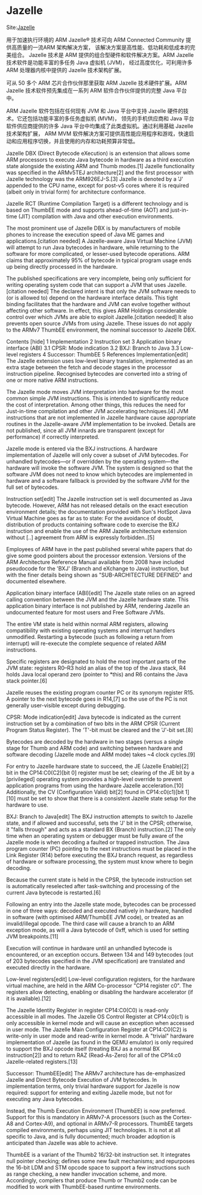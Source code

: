 # Jazelle

Site:[Jazelle](https://www.arm.com/zh/products/processors/technologies/jazelle.php)

用于加速执行环境的 ARM Jazelle® 技术可向 ARM Connected Community 提供高质量的一流ARM 架构解决方案，
该解决方案是高性能、低功耗和低成本的完美组合。 
Jazelle 技术是 ARM 提供的组合型硬件和软件解决方案。ARM Jazelle 技术软件是功能丰富的多任务 Java 虚拟机 (JVM)，
经过高度优化，可利用许多 ARM 处理器内核中提供的 Jazelle 技术架构扩展。

可从 50 多个 ARM 芯片合作伙伴那里获取 ARM Jazelle 技术硬件扩展。ARM Jazelle 技术软件预先集成在一系列 
ARM 软件合作伙伴提供的完整 Java 平台中。

ARM Jazelle 软件包括在任何现有 JVM 和 Java 平台中支持 Jazelle 硬件的技术。它还包括功能丰富的多任务虚拟机 (MVM)，
领先的手机供应商和 Java 平台软件供应商提供的许多 Java 平台中均集成了此类虚拟机。通过利用基础 Jazelle 技术架构扩展，
ARM MVM 软件解决方案可提供高性能应用程序和游戏，快速启动和应用程序切换，并且使用的内存和功耗预算非常低。

Jazelle DBX (Direct Bytecode eXecution) is an extension that allows some ARM processors to execute Java bytecode in hardware as a third execution state alongside the existing ARM and Thumb modes.[1] Jazelle functionality was specified in the ARMv5TEJ architecture[2] and the first processor with Jazelle technology was the ARM926EJ-S.[3] Jazelle is denoted by a 'J' appended to the CPU name, except for post-v5 cores where it is required (albeit only in trivial form) for architecture conformance.

Jazelle RCT (Runtime Compilation Target) is a different technology and is based on ThumbEE mode and supports ahead-of-time (AOT) and just-in-time (JIT) compilation with Java and other execution environments.

The most prominent use of Jazelle DBX is by manufacturers of mobile phones to increase the execution speed of Java ME games and applications.[citation needed] A Jazelle-aware Java Virtual Machine (JVM) will attempt to run Java bytecodes in hardware, while returning to the software for more complicated, or lesser-used bytecode operations. ARM claims that approximately 95% of bytecode in typical program usage ends up being directly processed in the hardware.

The published specifications are very incomplete, being only sufficient for writing operating system code that can support a JVM that uses Jazelle.[citation needed] The declared intent is that only the JVM software needs to (or is allowed to) depend on the hardware interface details. This tight binding facilitates that the hardware and JVM can evolve together without affecting other software. In effect, this gives ARM Holdings considerable control over which JVMs are able to exploit Jazelle.[citation needed] It also prevents open source JVMs from using Jazelle. These issues do not apply to the ARMv7 ThumbEE environment, the nominal successor to Jazelle DBX.

Contents  [hide] 
1	Implementation
2	Instruction set
3	Application binary interface (ABI)
3.1	CPSR: Mode indication
3.2	BXJ: Branch to Java
3.3	Low-level registers
4	Successor: ThumbEE
5	References
Implementation[edit]
The Jazelle extension uses low-level binary translation, implemented as an extra stage between the fetch and decode stages in the processor instruction pipeline. Recognised bytecodes are converted into a string of one or more native ARM instructions.

The Jazelle mode moves JVM interpretation into hardware for the most common simple JVM instructions. This is intended to significantly reduce the cost of interpretation. Among other things, this reduces the need for Just-in-time compilation and other JVM accelerating techniques.[4] JVM instructions that are not implemented in Jazelle hardware cause appropriate routines in the Jazelle-aware JVM implementation to be invoked. Details are not published, since all JVM innards are transparent (except for performance) if correctly interpreted.

Jazelle mode is entered via the BXJ instructions. A hardware implementation of Jazelle will only cover a subset of JVM bytecodes. For unhandled bytecodes—or if overridden by the operating system—the hardware will invoke the software JVM. The system is designed so that the software JVM does not need to know which bytecodes are implemented in hardware and a software fallback is provided by the software JVM for the full set of bytecodes.

Instruction set[edit]
The Jazelle instruction set is well documented as Java bytecode. However, ARM has not released details on the exact execution environment details; the documentation provided with Sun's HotSpot Java Virtual Machine goes as far as to state: For the avoidance of doubt, distribution of products containing software code to exercise the BXJ instruction and enable the use of the ARM Jazelle architecture extension without [..] agreement from ARM is expressly forbidden..[5]

Employees of ARM have in the past published several white papers that do give some good pointers about the processor extension. Versions of the ARM Architecture Reference Manual available from 2008 have included pseudocode for the 'BXJ' (Branch and eXchange to Java) instruction, but with the finer details being shown as "SUB-ARCHITECTURE DEFINED" and documented elsewhere.

Application binary interface (ABI)[edit]
The Jazelle state relies on an agreed calling convention between the JVM and the Jazelle hardware state. This application binary interface is not published by ARM, rendering Jazelle an undocumented feature for most users and Free Software JVMs.

The entire VM state is held within normal ARM registers, allowing compatibility with existing operating systems and interrupt handlers unmodified. Restarting a bytecode (such as following a return from interrupt) will re-execute the complete sequence of related ARM instructions.

Specific registers are designated to hold the most important parts of the JVM state: registers R0–R3 hold an alias of the top of the Java stack, R4 holds Java local operand zero (pointer to *this) and R6 contains the Java stack pointer.[6]

Jazelle reuses the existing program counter PC or its synonym register R15. A pointer to the next bytecode goes in R14,[7] so the use of the PC is not generally user-visible except during debugging.

CPSR: Mode indication[edit]
Java bytecode is indicated as the current instruction set by a combination of two bits in the ARM CPSR (Current Program Status Register). The 'T'-bit must be cleared and the 'J'-bit set.[8]

Bytecodes are decoded by the hardware in two stages (versus a single stage for Thumb and ARM code) and switching between hardware and software decoding (Jazelle mode and ARM mode) takes ~4 clock cycles.[9]

For entry to Jazelle hardware state to succeed, the JE (Jazelle Enable)[2] bit in the CP14:C0(C2)[bit 0] register must be set; clearing of the JE bit by a [privileged] operating system provides a high-level override to prevent application programs from using the hardware Jazelle acceleration.[10] Additionally, the CV (Configuration Valid) bit[2] found in CP14:c0(c1)[bit 1][10] must be set to show that there is a consistent Jazelle state setup for the hardware to use.

BXJ: Branch to Java[edit]
The BXJ instruction attempts to switch to Jazelle state, and if allowed and successful, sets the 'J' bit in the CPSR; otherwise, it "falls through" and acts as a standard BX (Branch) instruction.[2] The only time when an operating system or debugger must be fully aware of the Jazelle mode is when decoding a faulted or trapped instruction. The Java program counter (PC) pointing to the next instructions must be placed in the Link Register (R14) before executing the BXJ branch request, as regardless of hardware or software processing, the system must know where to begin decoding.

Because the current state is held in the CPSR, the bytecode instruction set is automatically reselected after task-switching and processing of the current Java bytecode is restarted.[6]

Following an entry into the Jazelle state mode, bytecodes can be processed in one of three ways: decoded and executed natively in hardware, handled in software (with optimised ARM/ThumbEE JVM code), or treated as an invalid/illegal opcode. The third case will cause a branch to an ARM exception mode, as will a Java bytecode of 0xff, which is used for setting JVM breakpoints.[11]

Execution will continue in hardware until an unhandled bytecode is encountered, or an exception occurs. Between 134 and 149 bytecodes (out of 203 bytecodes specified in the JVM specification) are translated and executed directly in the hardware.

Low-level registers[edit]
Low-level configuration registers, for the hardware virtual machine, are held in the ARM Co-processor "CP14 register c0". The registers allow detecting, enabling or disabling the hardware accelerator (if it is available).[12]

The Jazelle Identity Register in register CP14:C0(C0) is read-only accessible in all modes.
The Jazelle OS Control Register at CP14:c0(c1) is only accessible in kernel mode and will cause an exception when accessed in user mode.
The Jazelle Main Configuration Register at CP14:C0(C2) is write-only in user mode and read-write in kernel mode.
A "trivial" hardware implementation of Jazelle (as found in the QEMU emulator) is only required to support the BXJ opcode itself (treating BXJ as a normal BX instruction[2]) and to return RAZ (Read-As-Zero) for all of the CP14:c0 Jazelle-related registers.[13]

Successor: ThumbEE[edit]
The ARMv7 architecture has de-emphasized Jazelle and Direct Bytecode Execution of JVM bytecodes. In implementation terms, only trivial hardware support for Jazelle is now required: support for entering and exiting Jazelle mode, but not for executing any Java bytecodes.

Instead, the Thumb Execution Environment (ThumbEE) is now preferred. Support for this is mandatory in ARMv7-A processors (such as the Cortex-A8 and Cortex-A9), and optional in ARMv7-R processors. ThumbEE targets compiled environments, perhaps using JIT technologies. It is not at all specific to Java, and is fully documented; much broader adoption is anticipated than Jazelle was able to achieve.

ThumbEE is a variant of the Thumb2 16/32-bit instruction set. It integrates null pointer checking; defines some new fault mechanisms; and repurposes the 16-bit LDM and STM opcode space to support a few instructions such as range checking, a new handler invocation scheme, and more. Accordingly, compilers that produce Thumb or Thumb2 code can be modified to work with ThumbEE-based runtime environments.